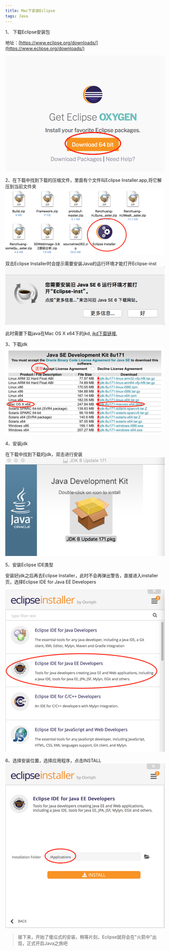 ```yaml
---
title: Mac下安装Eclipse
tags: Java
---
```


1、 下载Eclipse安装包

地址：[https://www.eclipse.org/downloads/](https://www.eclipse.org/downloads/)

![图1](Mac下安装Eclipse/23DAA75A-EC42-490F-A903-5B6B805CC518.png)

2、在下载中找到下载的压缩文件，里面有个文件叫Eclipse Installer.app,将它解压到当前文件夹
![图2](Mac下安装Eclipse/FE0CB5CE-F433-464B-BC05-024EA5773F7B.png)

双击Eclipse Installer时会提示需要安装Java的运行环境才能打开Eclipse-inst
![图3](Mac下安装Eclipse/DD1F95F2-D551-49FE-AEF2-66609DC90319.png)

此时需要下载java在Mac OS X x64下的jkd, [jkd下载链接](http://www.oracle.com/technetwork/java/javase/downloads/jdk8-downloads-2133151.html),

3、下载jdk
![图4](Mac下安装Eclipse/1E881BF7-CB80-4FAE-AE55-645CD65099DE.png)

4、安装jdk

在下载中找到下载的jdk，双击进行安装
![图5](Mac下安装Eclipse/A3274640-0B67-4EB2-AAFF-4F68E0A2019B.png)


5、安装Eclipse IDE类型

安装好jdk之后再去Eclipse Installer，此时不会再弹出警告，直接进入installer页，选择Eclipse IDE for Java EE Developers

![图6](Mac下安装Eclipse/B1F03853-B8F4-4350-AE01-C981DE95B3F8.png)

6、选择安装位置，选择应用程序，点击INSTALL
![图7](Mac下安装Eclipse/6C1AFC3B-6F02-42BA-8505-DD8D6B90912C.png)



>接下来，开始了傻瓜式的安装，稍等片刻，Eclipse就将会在"火箭中"出现，正式开启Java之旅吧